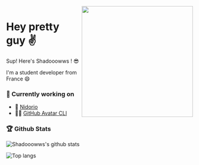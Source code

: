<img align='right' src="https://media1.giphy.com/media/H7f5ZGjvKXBaLbBigO/giphy.gif" width="300">

# Hey pretty guy ✌

Sup! Here's Shadooowws ! 😎

I'm a student developer from France 😄

### 🚧 Currently working on

- 🤖 [Nidorio](https://github.com/nidorio)
- 👨‍💻 [GitHub Avatar CLI](https://github.com/Shadooowws/github-avatar-cli)

### 🏆 Github Stats
![Shadooowws's github stats](https://github-readme-stats.vercel.app/api?username=Shadooowws&show_icons=true&theme=nightowl&count_private=true&hide=stars,issuers,prs,contribs)

![Top langs](https://github-readme-stats.vercel.app/api/top-langs/?username=Shadooowws&theme=nightowl)
